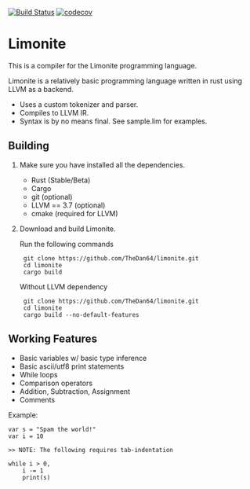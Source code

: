 [![Build Status](https://travis-ci.org/TheDan64/limonite.svg?branch=master)](https://travis-ci.org/TheDan64/limonite)
[![codecov](https://codecov.io/gh/TheDan64/limonite/branch/master/graph/badge.svg)](https://codecov.io/gh/TheDan64/limonite)

Limonite
========

This is a compiler for the Limonite programming language.

Limonite is a relatively basic programming language written in rust using LLVM as a backend.

* Uses a custom tokenizer and parser.
* Compiles to LLVM IR.
* Syntax is by no means final. See sample.lim for examples.

## Building
1. Make sure you have installed all the dependencies.
    * Rust (Stable/Beta)
    * Cargo
    * git (optional)
    * LLVM == 3.7 (optional)
    * cmake (required for LLVM)

2. Download and build Limonite.

    Run the following commands

        git clone https://github.com/TheDan64/limonite.git
        cd limonite
        cargo build

    Without LLVM dependency

        git clone https://github.com/TheDan64/limonite.git
        cd limonite
        cargo build --no-default-features

## Working Features
* Basic variables w/ basic type inference
* Basic ascii/utf8 print statements
* While loops
* Comparison operators
* Addition, Subtraction, Assignment
* Comments

Example:

```
var s = "Spam the world!"
var i = 10

>> NOTE: The following requires tab-indentation

while i > 0,
    i -= 1
    print(s)
```
